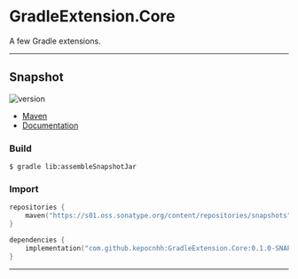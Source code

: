 # GradleExtension.Core
A few Gradle extensions.

---

## Snapshot

![version](https://img.shields.io/static/v1?label=version&message=0.1.0-SNAPSHOT&labelColor=212121&color=2962ff&style=flat)

- [Maven](https://s01.oss.sonatype.org/content/repositories/snapshots/com/github/kepocnhh/GradleExtension.Core/0.1.0-SNAPSHOT)
- [Documentation](https://StanleyProjects.github.io/GradleExtension.Core/doc/0.1.0-SNAPSHOT)

### Build
```
$ gradle lib:assembleSnapshotJar
```

### Import
```kotlin
repositories {
    maven("https://s01.oss.sonatype.org/content/repositories/snapshots")
}

dependencies {
    implementation("com.github.kepocnhh:GradleExtension.Core:0.1.0-SNAPSHOT")
}
```

---
